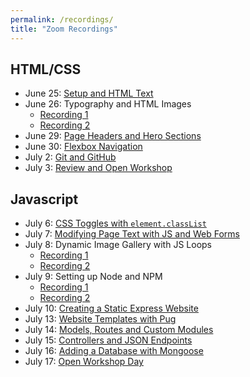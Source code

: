 ```yaml
---
permalink: /recordings/
title: "Zoom Recordings"
---
```

## HTML/CSS
- June 25: [Setup and HTML Text](https://zoom.us/rec/share/_vBcCPbJ6khIfIXiskjVAbYZBKvMT6a8hilP__Vfz0r1DN21_T2zG_StN8v5KsF1)
- June 26: Typography and HTML Images
  - [Recording 1](https://zoom.us/rec/share/594tD7H7y2JLbpXdznPTcIRwH73AX6a8hHcf-_Fbnk2nr2NqJEjLrKdURRwX8u2I)
  - [Recording 2](https://zoom.us/rec/share/wJUuHprz7VtOAbPusxH0Z4MbPILXX6a813Icq_IOyEoaUILLhSujrgchJMdY1p8g)
- June 29: [Page Headers and Hero Sections](https://zoom.us/rec/share/__JkNu3IqERJc7fx8RCDRq8AAoTFT6a81iYb_aYInkv4F9EuDCEa4Btn-QfL0f9a)
- June 30: [Flexbox Navigation](https://zoom.us/rec/share/2vxvcq_77n9IQa_n5U-PUfYsN4L4T6a8g3UXq_VbnUZ-I7X-ezOrzfnHicQq0fZ-)
- July 2: [Git and GitHub](https://zoom.us/rec/share/3dJRPY32rV1JY8_d9VmDRYNmQKDCeaa8hyVM-6AIyE_QaadsHy7DxLwV0uNe3iqR)
- July 3: [Review and Open Workshop](https://zoom.us/rec/share/_sZTDpbL2npIZK_A9x2PS756IrS4aaa81ykXr_ENzRrNUpGC2DoPGCenPZLps22w)

## Javascript
- July 6: [CSS Toggles with `element.classList`](https://zoom.us/rec/share/7JdKF47a8GZIbbPI03HhdIgnIInIX6a8gyMeqKFenUwmdZC7rp_MMX16a29eq3F1)
- July 7: [Modifying Page Text with JS and Web Forms](https://zoom.us/rec/share/5OBuJrbuyXFIbomV40bUa6APT4DAeaa82iRP_PsLmUdrE9zUE7024yUmYyfmqTSo)
- July 8: Dynamic Image Gallery with JS Loops
  - [Recording 1](https://zoom.us/rec/share/5c5NJrzs9jlJHYXd0R_-cfU4RZbvT6a81ncb-aBYyxp399-0rZGZEXANG6Lw0Zim)
  - [Recording 2](https://zoom.us/rec/share/5c18frrJ0m5OZpHQzFvwYZAZB77IX6a8hiMW__NZyIAXfDa0XduHahY_WTa6fRY)
- July 9: Setting up Node and NPM
  - [Recording 1](https://zoom.us/rec/share/98dNNbb_zF1IHLPc1kjaf_EaO5S7aaa80yhL8vQLxRvXhva0wekKtDPYRYQfQGrr)
  - [Recording 2](https://zoom.us/rec/share/5c18frrJ0m5OZpHQzFvwYZAZB77IX6a8hiMW__NZyIAXfDa0XduHahY_WTa6fRY)
- July 10: [Creating a Static Express Website](https://zoom.us/rec/share/wvFSMbr-6GZLTrPfynCHa_YiXbn4T6a81SEa8_RYnxmbpzNTb4MNAyChPD5kjmNI)
- July 13: [Website Templates with Pug](https://zoom.us/rec/share/3_1_NrD20GNLGa-cwWv4Bp9mHqC4T6a8hyYWr_EMyUuHW7y4JBBv5qDq1rmGTxyW)
- July 14: [Models, Routes and Custom Modules](https://zoom.us/rec/share/6fxvD470715IWpWX00XnapV-T5z0T6a80Ska-fdZyB0609buqbrm-OL_CnZOC1Xm)
- July 15: [Controllers and JSON Endpoints](https://zoom.us/rec/share/9ed3Aau3pm1OeqeTwm_tWY97EsP6aaa81SVI-KcImEj-vZg7vgoGOiJ2LE7Q0eTJ)
- July 16: [Adding a Database with Mongoose](https://zoom.us/rec/share/4NwyMKGgrE5IU9Ls-RyCAYIHQ5TLaaa80SQbrqJfyR7-RzFhcEQLO44Sv22P2kcs)
- July 17: [Open Workshop Day](https://zoom.us/rec/share/4MtPKevs7GVIWdbC4kvbXb4vA4S-aaa82yIe_vRcnR4r7F-rQuvG3_sOTGIj7QGd)
